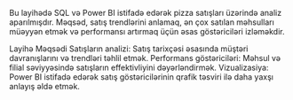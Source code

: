 Bu layihədə SQL və Power BI istifadə edərək pizza satışları üzərində analiz aparılmışdır. Məqsəd, satış trendlərini anlamaq, ən çox satılan məhsulları müəyyən etmək və performansı artırmaq üçün əsas göstəriciləri izləməkdir.

Layihə Məqsədi
Satışların analizi: Satış tarixçəsi əsasında müştəri davranışlarını və trendləri təhlil etmək.
Performans göstəriciləri: Məhsul və filial səviyyəsində satışların effektivliyini dəyərləndirmək.
Vizualizasiya: Power BI istifadə edərək satış göstəricilərinin qrafik təsviri ilə daha yaxşı anlayış əldə etmək.
